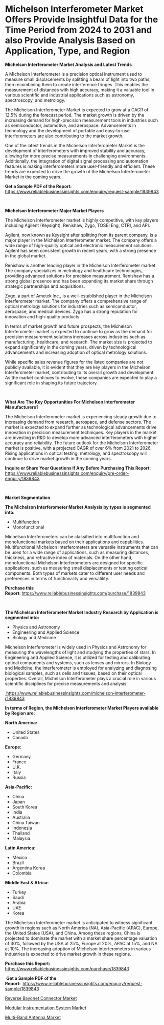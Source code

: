 <p><h1>Michelson Interferometer Market Offers Provide Insightful Data for the Time Period from 2024 to 2031 and also Provide Analysis Based on Application, Type, and Region</h1></p><p><strong>Michelson Interferometer Market Analysis and Latest Trends</strong></p>
<p><p>A Michelson Interferometer is a precision optical instrument used to measure small displacements by splitting a beam of light into two paths, then recombining them to create interference fringes. This enables the measurement of distances with high accuracy, making it a valuable tool in various scientific and industrial applications such as astronomy, spectroscopy, and metrology.</p><p>The Michelson Interferometer Market is expected to grow at a CAGR of 12.5% during the forecast period. The market growth is driven by the increasing demand for high-precision measurement tools in industries such as semiconductor, automotive, and aerospace. Advancements in technology and the development of portable and easy-to-use interferometers are also contributing to the market growth.</p><p>One of the latest trends in the Michelson Interferometer Market is the development of interferometers with improved stability and accuracy, allowing for more precise measurements in challenging environments. Additionally, the integration of digital signal processing and automation features is making interferometers more user-friendly and efficient. These trends are expected to drive the growth of the Michelson Interferometer Market in the coming years.</p></p>
<p><strong>Get a Sample PDF of the Report:&nbsp;</strong> <a href="https://www.reliablebusinessinsights.com/enquiry/request-sample/1839843">https://www.reliablebusinessinsights.com/enquiry/request-sample/1839843</a></p>
<p>&nbsp;</p>
<p><strong>Michelson Interferometer Major Market Players</strong></p>
<p><p>The Michelson Interferometer market is highly competitive, with key players including Agilent (Keysight), Renishaw, Zygo, TOSEI Eng, CTRI, and API. </p><p>Agilent, now known as Keysight after splitting from its parent company, is a major player in the Michelson Interferometer market. The company offers a wide range of high-quality optical and electronic measurement solutions. Agilent has seen consistent growth in recent years, with a strong presence in the global market.</p><p>Renishaw is another leading player in the Michelson Interferometer market. The company specializes in metrology and healthcare technologies, providing advanced solutions for precision measurement. Renishaw has a strong global presence and has been expanding its market share through strategic partnerships and acquisitions.</p><p>Zygo, a part of Ametek Inc., is a well-established player in the Michelson Interferometer market. The company offers a comprehensive range of optical metrology solutions for industries such as semiconductor, aerospace, and medical devices. Zygo has a strong reputation for innovation and high-quality products.</p><p>In terms of market growth and future prospects, the Michelson Interferometer market is expected to continue to grow as the demand for precision measurement solutions increases across industries such as manufacturing, healthcare, and research. The market size is projected to expand significantly in the coming years, driven by technological advancements and increasing adoption of optical metrology solutions.</p><p>While specific sales revenue figures for the listed companies are not publicly available, it is evident that they are key players in the Michelson Interferometer market, contributing to its overall growth and development. As the market continues to evolve, these companies are expected to play a significant role in shaping its future trajectory.</p></p>
<p>&nbsp;</p>
<p><strong>What Are The Key Opportunities For Michelson Interferometer Manufacturers?</strong></p>
<p><p>The Michelson Interferometer market is experiencing steady growth due to increasing demand from research, aerospace, and defense sectors. The market is expected to expand further as technological advancements drive innovation in precision measurement techniques. Key players in the market are investing in R&D to develop more advanced interferometers with higher accuracy and reliability. The future outlook for the Michelson Interferometer market is positive, with a projected CAGR of over 6% from 2021 to 2026. Rising applications in optical testing, metrology, and spectroscopy will continue to drive market growth in the coming years.</p></p>
<p><strong>Inquire or Share Your Questions If Any Before Purchasing This Report:</strong> <a href="https://www.reliablebusinessinsights.com/enquiry/pre-order-enquiry/1839843">https://www.reliablebusinessinsights.com/enquiry/pre-order-enquiry/1839843</a></p>
<p>&nbsp;</p>
<p><strong>Market Segmentation</strong></p>
<p><strong>The Michelson Interferometer Market Analysis by types is segmented into:</strong></p>
<p><ul><li>Multifunction</li><li>Monofunctional</li></ul></p>
<p><p>Michelson Interferometers can be classified into multifunction and monofunctional markets based on their applications and capabilities. Multifunctional Michelson Interferometers are versatile instruments that can be used for a wide range of applications, such as measuring distances, thickness, and refractive index of materials. On the other hand, monofunctional Michelson Interferometers are designed for specific applications, such as measuring small displacements or testing optical components. Both types of markets cater to different user needs and preferences in terms of functionality and versatility.</p></p>
<p><strong>Purchase this Report:&nbsp;</strong><a href="https://www.reliablebusinessinsights.com/purchase/1839843">https://www.reliablebusinessinsights.com/purchase/1839843</a></p>
<p>&nbsp;</p>
<p><strong>The Michelson Interferometer Market Industry Research by Application is segmented into:</strong></p>
<p><ul><li>Physics and Astronomy</li><li>Engineering and Applied Science</li><li>Biology and Medicine</li></ul></p>
<p><p>Michelson Interferometer is widely used in Physics and Astronomy for measuring the wavelengths of light and studying the properties of stars. In Engineering and Applied Science, it is utilized for testing and calibrating optical components and systems, such as lenses and mirrors. In Biology and Medicine, the interferometer is employed for analyzing and diagnosing biological samples, such as cells and tissues, based on their optical properties. Overall, Michelson Interferometer plays a crucial role in various scientific disciplines for precise measurements and analysis.</p></p>
<p><a href="https://www.reliablebusinessinsights.com/michelson-interferometer-r1839843">&nbsp;https://www.reliablebusinessinsights.com/michelson-interferometer-r1839843</a></p>
<p><strong>In terms of Region, the Michelson Interferometer Market Players available by Region are:</strong></p>
<p>
    <p> <strong> North America: </strong>
        <ul>
            <li>United States</li>
            <li>Canada</li>
        </ul>
        </p> 
    <p> <strong> Europe: </strong>
        <ul>
            <li>Germany</li>
            <li>France</li>
            <li>U.K.</li>
            <li>Italy</li>
            <li>Russia</li>
        </ul>
        </p> 
    <p> <strong> Asia-Pacific: </strong>
        <ul>
            <li>China</li>
            <li>Japan</li>
            <li>South Korea</li>
            <li>India</li>
            <li>Australia</li>
            <li>China Taiwan</li>
            <li>Indonesia</li>
            <li>Thailand</li>
            <li>Malaysia</li>
        </ul>
        </p> 
    <p> <strong> Latin America: </strong>
        <ul>
            <li>Mexico</li>
            <li>Brazil</li>
            <li>Argentina Korea</li>
            <li>Colombia</li>
        </ul>
        </p> 
    <p> <strong> Middle East & Africa: </strong>
        <ul>
            <li>Turkey</li>
            <li>Saudi</li>
            <li>Arabia</li>
            <li>UAE</li>
            <li>Korea</li>
        </ul>
    </p>
    </p>
<p><p>The Michelson Interferometer market is anticipated to witness significant growth in regions such as North America (NA), Asia-Pacific (APAC), Europe, the United States (USA), and China. Among these regions, China is projected to dominate the market with a market share percentage valuation of 30%, followed by the USA at 25%, Europe at 20%, APAC at 15%, and NA at 10%. The increasing adoption of Michelson Interferometers in various industries is expected to drive market growth in these regions.</p></p>
<p><strong>Purchase this Report: </strong><a href="https://www.reliablebusinessinsights.com/purchase/1839843">https://www.reliablebusinessinsights.com/purchase/1839843</a></p>
<p>&nbsp;<strong>Get a Sample PDF of the Report:&nbsp;&nbsp;</strong><a href="https://www.reliablebusinessinsights.com/enquiry/request-sample/1839843">https://www.reliablebusinessinsights.com/enquiry/request-sample/1839843</a></p>
<p><strong></strong></p>
<p><p><a href="https://github.com/janetchuadff364/Market-Research-Report-List-1/blob/main/reverse-bayonet-connector-market.md">Reverse Bayonet Connector Market</a></p><p><a href="https://view.publitas.com/reportprime-1/modular-instrumentation-system-industry-analysis-report-its-market-size-growing-with-a-cagr-of-6-by-applications-types-and-region-forecasted-for-period-from-2024-to-2031/">Modular Instrumentation System Market</a></p><p><a href="https://view.publitas.com/reportprime-1/multi-band-antenna-market-overview-global-market-trends-and-future-prospects-from-2024-to-2031/">Multi-Band Antenna Market</a></p></p>